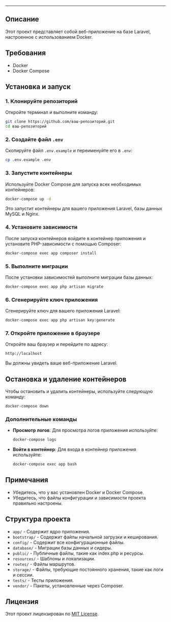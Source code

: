 ---
## Описание

Этот проект представляет собой веб-приложение на базе Laravel, настроенное с использованием Docker.

## Требования
- Docker
- Docker Compose

## Установка и запуск

### 1. Клонируйте репозиторий

Откройте терминал и выполните команду:

```bash
git clone https://github.com/ваш-репозиторий.git
cd ваш-репозиторий
```

### 2. Создайте файл `.env`

Скопируйте файл `.env.example` и переименуйте его в `.env`:

```bash
cp .env.example .env
```

### 3. Запустите контейнеры

Используйте Docker Compose для запуска всех необходимых контейнеров:

```bash
docker-compose up -d
```

Это запустит контейнеры для вашего приложения Laravel, базы данных MySQL и Nginx.

### 4. Установите зависимости

После запуска контейнеров войдите в контейнер приложения и установите PHP-зависимости с помощью Composer:

```bash
docker-compose exec app composer install
```

### 5. Выполните миграции

После установки зависимостей выполните миграции базы данных:

```bash
docker-compose exec app php artisan migrate
```

### 6. Сгенерируйте ключ приложения

Сгенерируйте ключ для вашего приложения Laravel:

```bash
docker-compose exec app php artisan key:generate
```

### 7. Откройте приложение в браузере

Откройте ваш браузер и перейдите по адресу:

```
http://localhost
```

Вы должны увидеть ваше веб-приложение Laravel.

## Остановка и удаление контейнеров

Чтобы остановить и удалить контейнеры, используйте следующую команду:

```bash
docker-compose down
```

### Дополнительные команды

- **Просмотр логов**: Для просмотра логов приложения используйте:

  ```bash
  docker-compose logs
  ```

- **Войти в контейнер**: Для входа в контейнер приложения используйте:

  ```bash
  docker-compose exec app bash
  ```

## Примечания

- Убедитесь, что у вас установлен Docker и Docker Compose.
- Убедитесь, что файлы конфигурации и зависимости проекта правильно настроены.

## Структура проекта

- `app/` - Содержит ядро приложения.
- `bootstrap/` - Содержит файлы начальной загрузки и кеширования.
- `config/` - Содержит все конфигурационные файлы.
- `database/` - Миграции базы данных и сидеры.
- `public/` - Публичные файлы, такие как index.php и ресурсы.
- `resources/` - Шаблоны и локализации.
- `routes/` - Файлы маршрутов.
- `storage/` - Файлы, требующие постоянного хранения, такие как логи и сессии.
- `tests/` - Тесты приложения.
- `vendor/` - Пакеты, установленные через Composer.

## Лицензия

Этот проект лицензирован по [MIT License](LICENSE).
```
